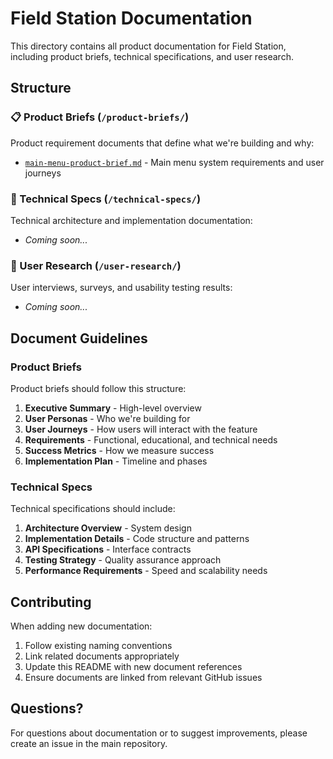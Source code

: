 # Field Station Documentation

This directory contains all product documentation for Field Station, including product briefs, technical specifications, and user research.

## Structure

### 📋 Product Briefs (`/product-briefs/`)
Product requirement documents that define what we're building and why:
- [`main-menu-product-brief.md`](./product-briefs/main-menu-product-brief.md) - Main menu system requirements and user journeys

### 🔧 Technical Specs (`/technical-specs/`)
Technical architecture and implementation documentation:
- *Coming soon...*

### 👥 User Research (`/user-research/`)
User interviews, surveys, and usability testing results:
- *Coming soon...*

## Document Guidelines

### Product Briefs
Product briefs should follow this structure:
1. **Executive Summary** - High-level overview
2. **User Personas** - Who we're building for
3. **User Journeys** - How users will interact with the feature
4. **Requirements** - Functional, educational, and technical needs
5. **Success Metrics** - How we measure success
6. **Implementation Plan** - Timeline and phases

### Technical Specs
Technical specifications should include:
1. **Architecture Overview** - System design
2. **Implementation Details** - Code structure and patterns
3. **API Specifications** - Interface contracts
4. **Testing Strategy** - Quality assurance approach
5. **Performance Requirements** - Speed and scalability needs

## Contributing

When adding new documentation:
1. Follow existing naming conventions
2. Link related documents appropriately
3. Update this README with new document references
4. Ensure documents are linked from relevant GitHub issues

## Questions?

For questions about documentation or to suggest improvements, please create an issue in the main repository.